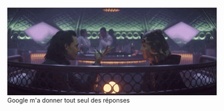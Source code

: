 ![](https://raw.githubusercontent.com/nnnnnzo/Ressources/master/giphy-5.gif)
Google m'a donner tout seul des réponses
